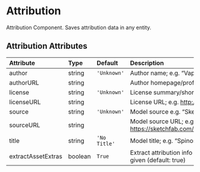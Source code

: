 
Attribution
===========


Attribution Component. Saves attribution data in any entity.

Attribution Attributes
-----------------------

|Attribute|Type|Default|Description|Required|
| :--- | :--- | :--- | :--- | :--- |
|author|string|```'Unknown'```|Author name; e.g. “Vaptor-Studio”|No|
|authorURL|string||Author homepage/profile; e.g. https://sketchfab.com/VapTor|No|
|license|string|```'Unknown'```|License summary/short name; e.g. “CC-BY-4.0”.|No|
|licenseURL|string||License URL; e.g. http://creativecommons.org/licenses/by/4.0/|No|
|source|string|```'Unknown'```|Model source e.g. “Sketchfab”.|No|
|sourceURL|string||Model source URL; e.g. https://sketchfab.com/models/2135501583704537907645bf723685e7|No|
|title|string|```'No Title'```|Model title; e.g. “Spinosaurus”.|No|
|extractAssetExtras|boolean|```True```|Extract attribution info from asset extras; will override attribution info given (default: true)|No|
